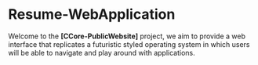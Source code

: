 # Resume-WebApplication

Welcome to the **[CCore-PublicWebsite]** project, we aim to provide a web interface that replicates a futuristic styled operating system in which users will be able to navigate and play around with applications. 
